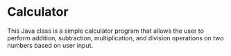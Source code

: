 # Calculator
 This Java class is a simple calculator program that allows the user to perform addition,  subtraction, multiplication, and division operations on two numbers based on user input.
